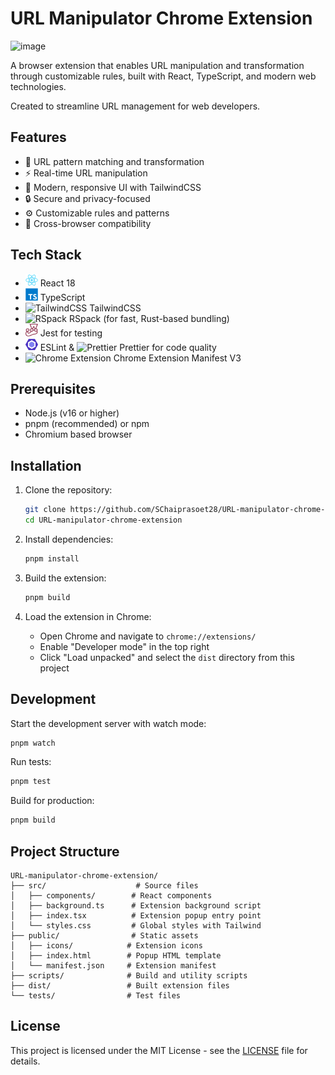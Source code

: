 # URL Manipulator Chrome Extension
![image](https://github.com/user-attachments/assets/5b471735-ee82-4366-8f35-b0fd3bdb923f)

A browser extension that enables URL manipulation and transformation through customizable rules, built with React, TypeScript, and modern web technologies.

Created to streamline URL management for web developers.

## Features

- 🎯 URL pattern matching and transformation
- ⚡ Real-time URL manipulation
- 🎨 Modern, responsive UI with TailwindCSS
- 🔒 Secure and privacy-focused
- ⚙️ Customizable rules and patterns
- 📱 Cross-browser compatibility

## Tech Stack

- <img src="https://raw.githubusercontent.com/devicons/devicon/master/icons/react/react-original.svg" alt="React" width="20" height="20"/> React 18
- <img src="https://raw.githubusercontent.com/devicons/devicon/master/icons/typescript/typescript-original.svg" alt="TypeScript" width="20" height="20"/> TypeScript
- <img src="https://cdn.jsdelivr.net/gh/devicons/devicon/icons/tailwindcss/tailwindcss-plain.svg" alt="TailwindCSS" width="20" height="20"/> TailwindCSS
- <img src="https://cdn.jsdelivr.net/gh/devicons/devicon/icons/webpack/webpack-original.svg" alt="RSpack" width="20" height="20"/> RSpack (for fast, Rust-based bundling)
- <img src="https://raw.githubusercontent.com/devicons/devicon/master/icons/jest/jest-plain.svg" alt="Jest" width="20" height="20"/> Jest for testing
- <img src="https://raw.githubusercontent.com/devicons/devicon/master/icons/eslint/eslint-original.svg" alt="ESLint" width="20" height="20"/> ESLint & <img src="https://cdn.jsdelivr.net/gh/devicons/devicon/icons/prettier/prettier-original.svg" alt="Prettier" width="20" height="20"/> Prettier for code quality
- <img src="https://cdn.jsdelivr.net/gh/devicons/devicon/icons/chrome/chrome-original.svg" alt="Chrome Extension" width="20" height="20"/> Chrome Extension Manifest V3

## Prerequisites

- Node.js (v16 or higher)
- pnpm (recommended) or npm
- Chromium based browser

## Installation

1. Clone the repository:
   ```bash
   git clone https://github.com/SChaiprasoet28/URL-manipulator-chrome-extension.git
   cd URL-manipulator-chrome-extension
   ```

2. Install dependencies:
   ```bash
   pnpm install
   ```

3. Build the extension:
   ```bash
   pnpm build
   ```

4. Load the extension in Chrome:
   - Open Chrome and navigate to `chrome://extensions/`
   - Enable "Developer mode" in the top right
   - Click "Load unpacked" and select the `dist` directory from this project

## Development

Start the development server with watch mode:
```bash
pnpm watch
```

Run tests:
```bash
pnpm test
```

Build for production:
```bash
pnpm build
```

## Project Structure

```
URL-manipulator-chrome-extension/
├── src/                    # Source files
│   ├── components/        # React components
│   ├── background.ts      # Extension background script
│   ├── index.tsx          # Extension popup entry point
│   └── styles.css         # Global styles with Tailwind
├── public/                # Static assets
│   ├── icons/            # Extension icons
│   ├── index.html        # Popup HTML template
│   └── manifest.json     # Extension manifest
├── scripts/              # Build and utility scripts
├── dist/                 # Built extension files
└── tests/                # Test files
```

## License

This project is licensed under the MIT License - see the [LICENSE](LICENSE) file for details.
